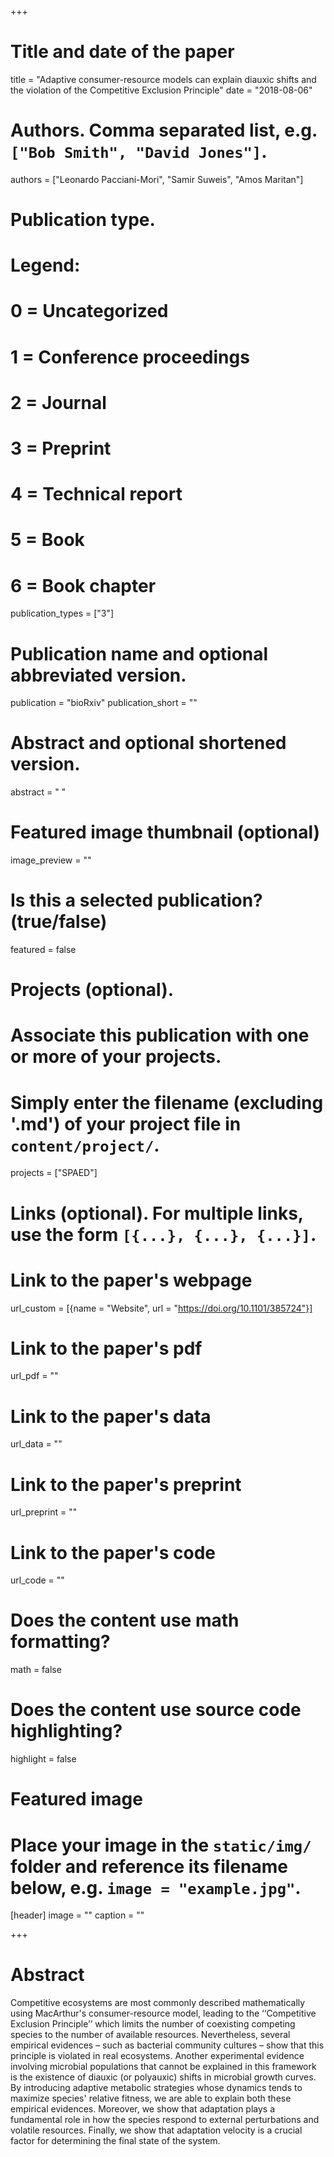 +++
# Title and date of the paper
title = "Adaptive consumer-resource models can explain diauxic shifts and the violation of the Competitive Exclusion Principle"
date = "2018-08-06"

# Authors. Comma separated list, e.g. `["Bob Smith", "David Jones"]`.
authors = ["Leonardo Pacciani-Mori", "Samir Suweis", "Amos Maritan"]

# Publication type.
# Legend:
# 0 = Uncategorized
# 1 = Conference proceedings
# 2 = Journal
# 3 = Preprint
# 4 = Technical report
# 5 = Book
# 6 = Book chapter
publication_types = ["3"]

# Publication name and optional abbreviated version.
publication = "bioRxiv"
publication_short = ""

# Abstract and optional shortened version.
abstract = " "
# Featured image thumbnail (optional)
image_preview = ""

# Is this a selected publication? (true/false)
featured = false

# Projects (optional).
#   Associate this publication with one or more of your projects.
#   Simply enter the filename (excluding '.md') of your project file in `content/project/`.
projects = ["SPAED"]

# Links (optional). For multiple links, use the form `[{...}, {...}, {...}]`.
# Link to the paper's webpage
url_custom = [{name = "Website", url = "https://doi.org/10.1101/385724"}]
# Link to the paper's pdf
url_pdf = ""
# Link to the paper's data
url_data = ""
# Link to the paper's preprint
url_preprint = ""
# Link to the paper's code
url_code = ""


# Does the content use math formatting?
math = false

# Does the content use source code highlighting?
highlight = false

# Featured image
# Place your image in the `static/img/` folder and reference its filename below, e.g. `image = "example.jpg"`.
[header]
image = ""
caption = ""

+++
# Abstract 
Competitive ecosystems are most commonly described mathematically using MacArthur's consumer-resource model, leading to the ‘‘Competitive Exclusion Principle’’ which limits the number of coexisting competing species to the number of available resources. Nevertheless, several empirical evidences &ndash; such as bacterial community cultures &ndash; show that this principle is violated in real ecosystems. Another experimental evidence involving microbial populations that cannot be explained in this framework is the existence of diauxic (or polyauxic) shifts in microbial growth curves. By introducing adaptive metabolic strategies whose dynamics tends to maximize species' relative fitness, we are able to explain both these empirical evidences. Moreover, we show that adaptation plays a fundamental role in how the species respond to external perturbations and volatile resources. Finally, we show that adaptation velocity is a crucial factor for determining the final state of the system.

